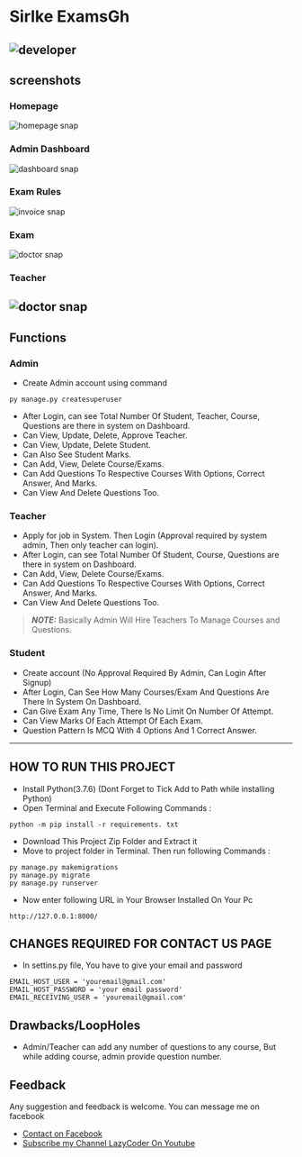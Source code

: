 # SirIke ExamsGh
![developer](https://img.shields.io/badge/Developed%20By%20%3A-Isaac-Twumasi-red)
---
## screenshots
### Homepage
![homepage snap](https://github.com/sumitkumar1503/onlinequiz/blob/master/static/screenshots/homepage.png?raw=true)
### Admin Dashboard
![dashboard snap](https://github.com/sumitkumar1503/onlinequiz/blob/master/static/screenshots/adminhomepage.png?raw=true)
### Exam Rules
![invoice snap](https://github.com/sumitkumar1503/onlinequiz/blob/master/static/screenshots/rules.png?raw=true)
### Exam
![doctor snap](https://github.com/sumitkumar1503/onlinequiz/blob/master/static/screenshots/exam.png?raw=true)
### Teacher
![doctor snap](https://github.com/sumitkumar1503/onlinequiz/blob/master/static/screenshots/teacher.png?raw=true)
---
## Functions
### Admin
- Create Admin account using command
```
py manage.py createsuperuser
```
- After Login, can see Total Number Of Student, Teacher, Course, Questions are there in system on Dashboard.
- Can View, Update, Delete, Approve Teacher.
- Can View, Update, Delete Student.
- Can Also See Student Marks.
- Can Add, View, Delete Course/Exams.
- Can Add Questions To Respective Courses With Options, Correct Answer, And Marks.
- Can View And Delete Questions Too.

### Teacher
- Apply for job in System. Then Login (Approval required by system admin, Then only teacher can login).
- After Login, can see Total Number Of Student, Course, Questions are there in system on Dashboard.
- Can Add, View, Delete Course/Exams.
- Can Add Questions To Respective Courses With Options, Correct Answer, And Marks.
- Can View And Delete Questions Too.
> **_NOTE:_**  Basically Admin Will Hire Teachers To Manage Courses and Questions.

### Student
- Create account (No Approval Required By Admin, Can Login After Signup)
- After Login, Can See How Many Courses/Exam And Questions Are There In System On Dashboard.
- Can Give Exam Any Time, There Is No Limit On Number Of Attempt.
- Can View Marks Of Each Attempt Of Each Exam.
- Question Pattern Is MCQ With 4 Options And 1 Correct Answer.
---

## HOW TO RUN THIS PROJECT
- Install Python(3.7.6) (Dont Forget to Tick Add to Path while installing Python)
- Open Terminal and Execute Following Commands :
```
python -m pip install -r requirements. txt
```
- Download This Project Zip Folder and Extract it
- Move to project folder in Terminal. Then run following Commands :
```
py manage.py makemigrations
py manage.py migrate
py manage.py runserver
```
- Now enter following URL in Your Browser Installed On Your Pc
```
http://127.0.0.1:8000/
```

## CHANGES REQUIRED FOR CONTACT US PAGE
- In settins.py file, You have to give your email and password
```
EMAIL_HOST_USER = 'youremail@gmail.com'
EMAIL_HOST_PASSWORD = 'your email password'
EMAIL_RECEIVING_USER = 'youremail@gmail.com'
```

## Drawbacks/LoopHoles
- Admin/Teacher can add any number of questions to any course, But while adding course, admin provide question number.


## Feedback
Any suggestion and feedback is welcome. You can message me on facebook
- [Contact on Facebook](https://fb.com/sumit.luv)
- [Subscribe my Channel LazyCoder On Youtube](https://youtube.com/lazycoders)
